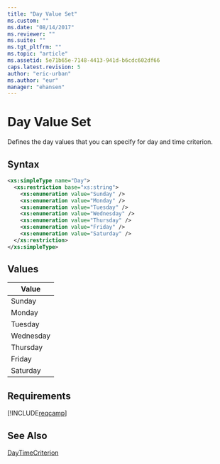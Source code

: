 ```yaml
---
title: "Day Value Set"
ms.custom: ""
ms.date: "08/14/2017"
ms.reviewer: ""
ms.suite: ""
ms.tgt_pltfrm: ""
ms.topic: "article"
ms.assetid: 5e71b65e-7148-4413-941d-b6cdc602df66
caps.latest.revision: 5
author: "eric-urban"
ms.author: "eur"
manager: "ehansen"
---
```

# Day Value Set
Defines the day values that you can specify for day and time criterion.

## Syntax

```xml
<xs:simpleType name="Day">
  <xs:restriction base="xs:string">
    <xs:enumeration value="Sunday" />
    <xs:enumeration value="Monday" />
    <xs:enumeration value="Tuesday" />
    <xs:enumeration value="Wednesday" />
    <xs:enumeration value="Thursday" />
    <xs:enumeration value="Friday" />
    <xs:enumeration value="Saturday" />
  </xs:restriction>
</xs:simpleType>
```

## Values

|Value|
|---------|
|Sunday|
|Monday|
|Tuesday|
|Wednesday|
|Thursday|
|Friday|
|Saturday|

## Requirements
[!INCLUDE[reqcamp](../campaign-api/includes/reqcamp.md)]
## See Also
[DayTimeCriterion](../campaign-api/daytimecriterion-data-object.md)

